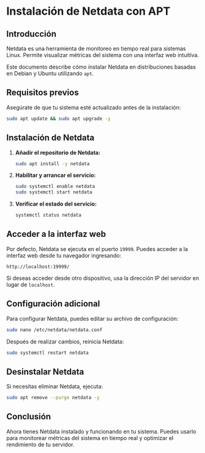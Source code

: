 # Instalación de Netdata con APT

## Introducción
Netdata es una herramienta de monitoreo en tiempo real para sistemas Linux. Permite visualizar métricas del sistema con una interfaz web intuitiva.

Este documento describe cómo instalar Netdata en distribuciones basadas en Debian y Ubuntu utilizando `apt`.

## Requisitos previos
Asegúrate de que tu sistema esté actualizado antes de la instalación:

```bash
sudo apt update && sudo apt upgrade -y
```

## Instalación de Netdata

1. **Añadir el repositorio de Netdata:**

   ```bash
   sudo apt install -y netdata
   ```

2. **Habilitar y arrancar el servicio:**

   ```bash
   sudo systemctl enable netdata
   sudo systemctl start netdata
   ```

3. **Verificar el estado del servicio:**

   ```bash
   systemctl status netdata
   ```

## Acceder a la interfaz web
Por defecto, Netdata se ejecuta en el puerto `19999`. Puedes acceder a la interfaz web desde tu navegador ingresando:

```
http://localhost:19999/
```

Si deseas acceder desde otro dispositivo, usa la dirección IP del servidor en lugar de `localhost`.

## Configuración adicional
Para configurar Netdata, puedes editar su archivo de configuración:

```bash
sudo nano /etc/netdata/netdata.conf
```

Después de realizar cambios, reinicia Netdata:

```bash
sudo systemctl restart netdata
```

## Desinstalar Netdata
Si necesitas eliminar Netdata, ejecuta:

```bash
sudo apt remove --purge netdata -y
```

## Conclusión
Ahora tienes Netdata instalado y funcionando en tu sistema. Puedes usarlo para monitorear métricas del sistema en tiempo real y optimizar el rendimiento de tu servidor.
